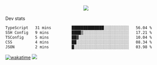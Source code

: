 <h3 align="center">
  <a href="https://github.com/spoopy2023">
      <img src="https://github-profile-trophy.vercel.app/?username=Spoopy2023&no-bg=true&no-frame=true">
  </a>
</h3>

Dev stats
<!--START_SECTION:waka-->

```txt
TypeScript   31 mins         ██████████████░░░░░░░░░░░   56.04 %
SSH Config   9 mins          ████▒░░░░░░░░░░░░░░░░░░░░   17.21 %
TSConfig     5 mins          ██▓░░░░░░░░░░░░░░░░░░░░░░   10.04 %
CSS          4 mins          ██░░░░░░░░░░░░░░░░░░░░░░░   08.34 %
JSON         2 mins          █░░░░░░░░░░░░░░░░░░░░░░░░   03.98 %
```

<!--END_SECTION:waka-->
[![wakatime](https://wakatime.com/badge/user/018ece4c-ff65-47b1-86a2-26e4e720c978.svg)](https://wakatime.com/@mac_g)
<img src="https://camo.githubusercontent.com/935c1e1091fb0ce9d975d06263ed4bc014721cd7e52b557f59b07c85da01afe3/68747470733a2f2f6b6f6d617265762e636f6d2f67687076632f3f757365726e616d653d5843726166744d616e3532266c6162656c3d566965777326636f6c6f723d626c7565267374796c653d706c6173746963">
